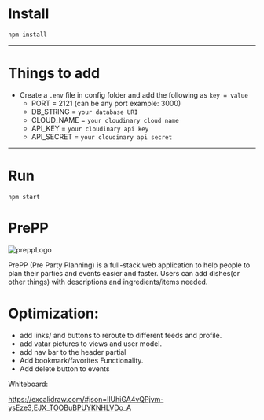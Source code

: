 # Install

`npm install`

---

# Things to add

- Create a `.env` file in config folder and add the following as `key = value`
  - PORT = 2121 (can be any port example: 3000)
  - DB_STRING = `your database URI`
  - CLOUD_NAME = `your cloudinary cloud name`
  - API_KEY = `your cloudinary api key`
  - API_SECRET = `your cloudinary api secret`

---

# Run

`npm start`
# PrePP
![preppLogo](https://user-images.githubusercontent.com/67973604/194168057-c3d3e61e-aa25-486b-ae90-de607c4037fe.gif)

PrePP (Pre Party Planning) is a full-stack web application to help people to plan their parties and events easier and faster.
Users can add dishes(or other things) with descriptions and ingredients/items needed.

 # Optimization:
- add links/ and buttons to reroute to different feeds and profile.
- add vatar pictures to views and user model.
- add nav bar to the header partial
- Add bookmark/favorites Functionality.
- Add delete button to events

Whiteboard:

https://excalidraw.com/#json=IlUhiGA4vQPjym-ysEze3,EJX_TOOBuBPUYKNHLVDo_A
